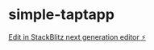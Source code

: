 # simple-taptapp

[Edit in StackBlitz next generation editor ⚡️](https://stackblitz.com/~/github.com/astafyv/simple-taptapp)